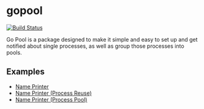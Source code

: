 # gopool

[![Build Status](https://travis-ci.org/TomWright/gopool.svg?branch=master)](https://travis-ci.org/TomWright/gopool)

Go Pool is a package designed to make it simple and easy to set up and get notified about single processes, as well as group those processes into pools.

## Examples

* [Name Printer](/examples/nameprinter)
* [Name Printer (Process Reuse)](/examples/nameprinterreuse)
* [Name Printer (Process Pool)](/examples/nameprinterpool)